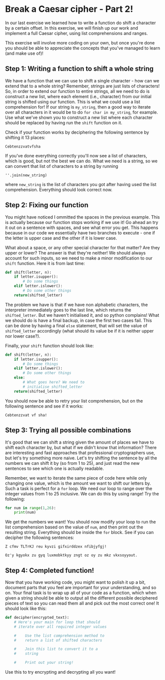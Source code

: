 # Break a Caesar cipher - Part 2!

In our last exercise we learned how to write a function do shift a character by a certain offset. In this exercise, we will finish up our work and implement a full Caesar cipher, using list comprehensions and ranges.

This exercise will involve more coding on your own, but once you're done you should be able to appreciate the concepts that you've managed to learn (and make use of)!

## Step 1: Writing a function to shift a whole string

We have a function that we can use to shift a single character - how can we extend that to a whole string? Remember, strings are just lists of characters! So, in order to extend our function to entire strings, all we need to do is construct a new list, where each element (i.e., character) from our initial string is shifted using our function. This is what we could use a list comprehension for! If our string is `my_string`, then a good way to iterate over all characters in it would be to do `for char in my_string`, for example. Use what we've shown you to construct a new list where each character should be replaced by having run the `shift` function on it.

Check if your function works by deciphering the following sentence by shifting it 13 places:

  `Cebtenzzvatvfsha`

If you've done everything correctly you'll now see a list of characters, which is good, but not the best we can do. What we need is a string, so we can convert that list of characters to a string by running

  `''.join(new_string)`

where `new_string` is the list of characters you got after having used the list comprehension. Everything should look correct now.

## Step 2: Fixing our function

You might have noticed I ommitted the spaces in the previous example. This is actually because our function stops working if we use it! Go ahead an try it out on a sentence with spaces, and see what error you get. This happens because in our code we essentially have two branches to execute - one if the letter is upper case and the other if it is lower case.

What about a space, or any other special character for that matter? Are they upper or lower? The answer is that they're neither! We should always account for such inputs, so we need to make a minor modification to our `shift` function. Here it is from last time:

  ```python
  def shift(letter, n):
      if letter.isupper():
          # Do some things
      elif letter.islower():
          # Do some other things
      return(shifted_letter)
  ```

The problem we have is that if we have non alphabetic characters, the interpreter immediately goes to the last line, which returns the `shifted_letter`. But we haven't initialised it, and so python complains! What we should do is have a final backup, in case the first two cases fail. This can be done by having a final `else` statement, that will set the value of `shifted_letter` accordingly (what should its value be if it is neither upper nor lower case?).

Finally, your `shift` function should look like:

  ```python
  def shift(letter, n):
      if letter.isupper():
          # Do some things
      elif letter.islower():
          # Do some other things
      else:
          # What goes here? We need to
          # initialise shifted_letter
      return(shifted_letter)
  ```
You should now be able to retry your list comprehension, but on the following sentence and see if it works:

  `Cebtenzzvat vf sha!`

## Step 3: Trying all possible combinations 

It's good that we can shift a string given the amount of places we have to shift each character by, but what if we didn't know that information? There are interesting and fast approaches that professional cryptographers use, but let's try something more naive. Let's try shifting the sentence by all the numbers we can shift it by (so from 1 to 25), and just read the new sentences to see which one is actually readable.

Remember, we want to iterate the same piece of code here while only changing one value, which is the amount we want to shift our letters by. Such a task is perfect for a `for` loop. We need our loop to range over the integer values from 1 to 25 inclusive. We can do this by using range! Try the following:

  ```python
  for num in range(1,26):
      print(num)
  ```

We get the numbers we want! You should now modify your loop to run the list comprehension based on the value of `num`, and then print out the resulting string. Everything should be inside the `for` block. See if you can decipher the following sentences:

`Z cfmv TLTrKJ reu kyvzi gifxirddzex nfibjyfgj!`

`Oz'y kgyokx zu gyq luxmobktkyy zngt oz oy zu mkz vkxsoyyout.`


## Step 4: Completed function!

Now that you have working code, you might want to polish it up a bit, document parts that you feel are important for your understanding, and so on. Your final task is to wrap up all of your code as a function, which when given a string should be able to output all the different possible deciphered pieces of text so you can read them all and pick out the most correct one! It should look like this:

  ```python
  def decipher(encrypted_text):
      # Here's your main for loop that should
      # iterate over all required integer values

      #    Use the list comprehension method to
      #    return a list of shifted characters

      #    Join this list to convert it to a
      #    string

      #    Print out your string!
  ```
Use this to try encrypting and decrypting all you want!
